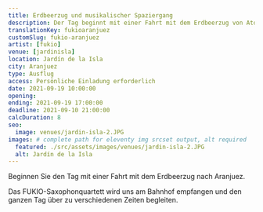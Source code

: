```yaml
---
title: Erdbeerzug und musikalischer Spaziergang
description: Der Tag beginnt mit einer Fahrt mit dem Erdbeerzug von Atocha nach Aranjuez. Das FUKIO-Saxophonquartett begleitet uns.
translationKey: fukioaranjuez
customSlug: fukio-aranjuez
artist: [fukio]
venue: [jardinisla]
location: Jardín de la Isla
city: Aranjuez
type: Ausflug
access: Persönliche Einladung erforderlich
date: 2021-09-19 10:00:00
opening:
ending: 2021-09-19 17:00:00
deadline: 2021-09-10 21:00:00
calcDuration: 8
seo:
  image: venues/jardin-isla-2.JPG
images: # complete path for eleventy img srcset output, alt required
  featured: ./src/assets/images/venues/jardin-isla-2.JPG
  alt: Jardín de la Isla
---
```


Beginnen Sie den Tag mit einer Fahrt mit dem Erdbeerzug nach Aranjuez.

Das FUKIO-Saxophonquartett wird uns am Bahnhof empfangen und den ganzen Tag über zu verschiedenen Zeiten begleiten.

